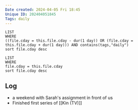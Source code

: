 ```yaml
---
Date created: 2024-04-05 Fri 18:45
Unique ID: 202404051845
Tags: daily
---
```

``` dataview
LIST
WHERE 
((file.cday = this.file.cday - dur(1 day)) OR (file.cday = this.file.cday + dur(1 day))) AND contains(tags,"daily")
sort file.cday desc
```
``` dataview
LIST
WHERE 
file.cday = this.file.cday
sort file.cday desc
```
## Log
- a weekend with Sarah's assignment in front of us
- Finished first series of [[Kin (TV)]]
